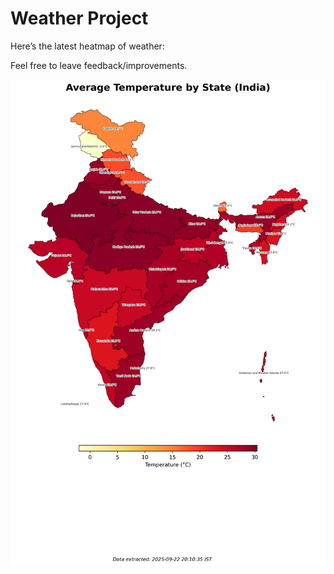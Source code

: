 # Weather Project

Here’s the latest heatmap of weather:

Feel free to leave feedback/improvements.

![India Heatmap](docs/assets/india_heatmap.png?v=D15FE5)
